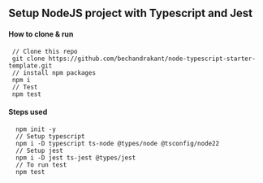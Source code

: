 ## Setup NodeJS project with Typescript and Jest

#### How to clone & run
```
 // Clone this repo
 git clone https://github.com/bechandrakant/node-typescript-starter-template.git
 // install npm packages
 npm i
 // Test
 npm test
```


#### Steps used
```
  npm init -y
  // Setup typescript
  npm i -D typescript ts-node @types/node @tsconfig/node22
  // Setup jest
  npm i -D jest ts-jest @types/jest
  // To run test 
  npm test
```